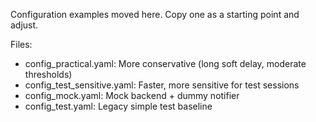 Configuration examples moved here. Copy one as a starting point and adjust.

Files:
- config_practical.yaml: More conservative (long soft delay, moderate thresholds)
- config_test_sensitive.yaml: Faster, more sensitive for test sessions
- config_mock.yaml: Mock backend + dummy notifier
- config_test.yaml: Legacy simple test baseline